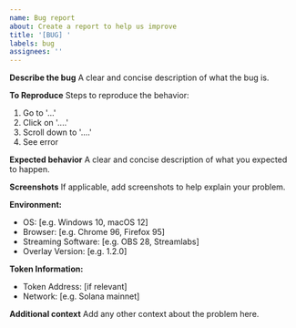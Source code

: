 ```yaml
---
name: Bug report
about: Create a report to help us improve
title: '[BUG] '
labels: bug
assignees: ''
---
```


**Describe the bug**
A clear and concise description of what the bug is.

**To Reproduce**
Steps to reproduce the behavior:
1. Go to '...'
2. Click on '....'
3. Scroll down to '....'
4. See error

**Expected behavior**
A clear and concise description of what you expected to happen.

**Screenshots**
If applicable, add screenshots to help explain your problem.

**Environment:**
 - OS: [e.g. Windows 10, macOS 12]
 - Browser: [e.g. Chrome 96, Firefox 95]
 - Streaming Software: [e.g. OBS 28, Streamlabs]
 - Overlay Version: [e.g. 1.2.0]

**Token Information:**
 - Token Address: [if relevant]
 - Network: [e.g. Solana mainnet]

**Additional context**
Add any other context about the problem here.
